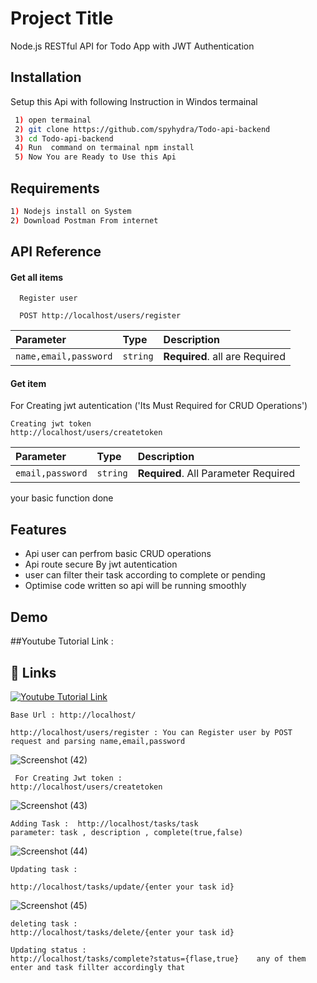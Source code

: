 # Project Title

Node.js RESTful API for Todo App with JWT Authentication

## Installation

Setup this Api with following Instruction in Windos termainal

```bash
 1) open termainal 
 2) git clone https://github.com/spyhydra/Todo-api-backend
 3) cd Todo-api-backend
 4) Run  command on termainal npm install 
 5) Now You are Ready to Use this Api 
```

## Requirements

```bash
1) Nodejs install on System
2) Download Postman From internet
 ```

## API Reference

#### Get all items

```http
  Register user

  POST http://localhost/users/register
```

| Parameter             | Type     | Description                    |
|:----------------------|:---------|:-------------------------------|
| `name,email,password` | `string` | **Required**. all are Required |

#### Get item

For Creating jwt autentication ('Its Must Required for CRUD Operations')

```http
Creating jwt token
http://localhost/users/createtoken
```

| Parameter        | Type     | Description                          |
|:-----------------|:---------|:-------------------------------------|
| `email,password` | `string` | **Required**. All Parameter Required |

your basic function done

## Features

- Api user can perfrom basic CRUD operations
- Api route secure By jwt autentication
- user can filter their task according to complete or pending
- Optimise code written so api will be running smoothly

## Demo

##Youtube Tutorial Link :

## 🔗 Links

[![Youtube Tutorial Link](![yt](https://user-images.githubusercontent.com/49969478/233798451-a9652d93-1a86-42ab-b98a-9a2eab3f075e.png)
)](https://youtu.be/kwU8gJTF72Q)

```
Base Url : http://localhost/

http://localhost/users/register : You can Register user by POST request and parsing name,email,password
```

![Screenshot (42)](https://user-images.githubusercontent.com/49969478/233797260-c2fc66bf-f6b9-4f11-bda5-4520841c9adf.png)

```
 For Creating Jwt token :
http://localhost/users/createtoken

```

![Screenshot (43)](https://user-images.githubusercontent.com/49969478/233797506-3aa30772-d3e9-4525-9cc1-18b9afc0b8a0.png)

```
Adding Task :  http://localhost/tasks/task    
parameter: task , description , complete(true,false)

```

![Screenshot (44)](https://user-images.githubusercontent.com/49969478/233798026-5399314a-b976-4731-8760-536557cc06cb.png)

```
Updating task : 

http://localhost/tasks/update/{enter your task id}
```

![Screenshot (45)](https://user-images.githubusercontent.com/49969478/233798932-8626be2d-f9c9-40ff-a79d-1691099b6b35.png)

```
deleting task : 
http://localhost/tasks/delete/{enter your task id}

```

```
Updating status :
http://localhost/tasks/complete?status={flase,true}    any of them enter and task fillter accordingly that

```





